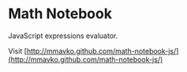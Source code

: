 
# Math Notebook

JavaScript expressions evaluator.

Visit [http://mmavko.github.com/math-notebook-js/](http://mmavko.github.com/math-notebook-js/)